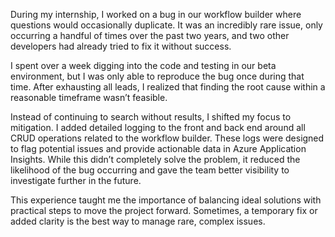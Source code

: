 During my internship, I worked on a bug in our workflow builder where questions would occasionally duplicate. It was an incredibly rare issue, only occurring a handful of times over the past two years, and two other developers had already tried to fix it without success.

I spent over a week digging into the code and testing in our beta environment, but I was only able to reproduce the bug once during that time. After exhausting all leads, I realized that finding the root cause within a reasonable timeframe wasn’t feasible.

Instead of continuing to search without results, I shifted my focus to mitigation. I added detailed logging to the front and back end around all CRUD operations related to the workflow builder. These logs were designed to flag potential issues and provide actionable data in Azure Application Insights. While this didn’t completely solve the problem, it reduced the likelihood of the bug occurring and gave the team better visibility to investigate further in the future.

This experience taught me the importance of balancing ideal solutions with practical steps to move the project forward. Sometimes, a temporary fix or added clarity is the best way to manage rare, complex issues.